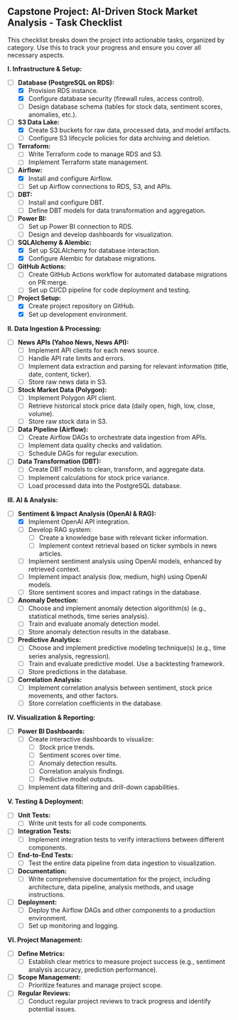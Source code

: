 ## Capstone Project: AI-Driven Stock Market Analysis - Task Checklist

This checklist breaks down the project into actionable tasks, organized by category.  Use this to track your progress and ensure you cover all necessary aspects.

**I. Infrastructure & Setup:**

* [ ] **Database (PostgreSQL on RDS):**
    * [x] Provision RDS instance.
    * [x] Configure database security (firewall rules, access control).
    * [ ] Design database schema (tables for stock data, sentiment scores, anomalies, etc.).
* [ ] **S3 Data Lake:**
    * [x] Create S3 buckets for raw data, processed data, and model artifacts.
    * [ ] Configure S3 lifecycle policies for data archiving and deletion.
* [ ] **Terraform:**
    * [ ] Write Terraform code to manage RDS and S3.
    * [ ] Implement Terraform state management.
* [ ] **Airflow:**
    * [x] Install and configure Airflow.
    * [ ] Set up Airflow connections to RDS, S3, and APIs.
* [ ] **DBT:**
    * [ ] Install and configure DBT.
    * [ ] Define DBT models for data transformation and aggregation.
* [ ] **Power BI:**
    * [ ] Set up Power BI connection to RDS.
    * [ ] Design and develop dashboards for visualization.
* [ ] **SQLAlchemy & Alembic:**
    * [x] Set up SQLAlchemy for database interaction.
    * [x] Configure Alembic for database migrations.
* [ ] **GitHub Actions:**
    * [ ] Create GitHub Actions workflow for automated database migrations on PR merge.
    * [ ] Set up CI/CD pipeline for code deployment and testing.
* [ ] **Project Setup:**
    * [x] Create project repository on GitHub.
    * [x] Set up development environment.

**II. Data Ingestion & Processing:**

* [ ] **News APIs (Yahoo News, News API):**
    * [ ] Implement API clients for each news source.
    * [ ] Handle API rate limits and errors.
    * [ ] Implement data extraction and parsing for relevant information (title, date, content, ticker).
    * [ ] Store raw news data in S3.
* [ ] **Stock Market Data (Polygon):**
    * [ ] Implement Polygon API client.
    * [ ] Retrieve historical stock price data (daily open, high, low, close, volume).
    * [ ] Store raw stock data in S3.
* [ ] **Data Pipeline (Airflow):**
    * [ ] Create Airflow DAGs to orchestrate data ingestion from APIs.
    * [ ] Implement data quality checks and validation.
    * [ ] Schedule DAGs for regular execution.
* [ ] **Data Transformation (DBT):**
    * [ ] Create DBT models to clean, transform, and aggregate data.
    * [ ] Implement calculations for stock price variance.
    * [ ] Load processed data into the PostgreSQL database.

**III. AI & Analysis:**

* [ ] **Sentiment & Impact Analysis (OpenAI & RAG):**
    * [x] Implement OpenAI API integration.
    * [ ] Develop RAG system:
        * [ ] Create a knowledge base with relevant ticker information.
        * [ ] Implement context retrieval based on ticker symbols in news articles.
    * [ ] Implement sentiment analysis using OpenAI models, enhanced by retrieved context.
    * [ ] Implement impact analysis (low, medium, high) using OpenAI models.
    * [ ] Store sentiment scores and impact ratings in the database.
* [ ] **Anomaly Detection:**
    * [ ] Choose and implement anomaly detection algorithm(s) (e.g., statistical methods, time series analysis).
    * [ ] Train and evaluate anomaly detection model.
    * [ ] Store anomaly detection results in the database.
* [ ] **Predictive Analytics:**
    * [ ] Choose and implement predictive modeling technique(s) (e.g., time series analysis, regression).
    * [ ] Train and evaluate predictive model.  Use a backtesting framework.
    * [ ] Store predictions in the database.
* [ ] **Correlation Analysis:**
    * [ ] Implement correlation analysis between sentiment, stock price movements, and other factors.
    * [ ] Store correlation coefficients in the database.

**IV. Visualization & Reporting:**

* [ ] **Power BI Dashboards:**
    * [ ] Create interactive dashboards to visualize:
        * [ ] Stock price trends.
        * [ ] Sentiment scores over time.
        * [ ] Anomaly detection results.
        * [ ] Correlation analysis findings.
        * [ ] Predictive model outputs.
    * [ ] Implement data filtering and drill-down capabilities.

**V. Testing & Deployment:**

* [ ] **Unit Tests:**
    * [ ] Write unit tests for all code components.
* [ ] **Integration Tests:**
    * [ ] Implement integration tests to verify interactions between different components.
* [ ] **End-to-End Tests:**
    * [ ] Test the entire data pipeline from data ingestion to visualization.
* [ ] **Documentation:**
    * [ ] Write comprehensive documentation for the project, including architecture, data pipeline, analysis methods, and usage instructions.
* [ ] **Deployment:**
    * [ ] Deploy the Airflow DAGs and other components to a production environment.
    * [ ] Set up monitoring and logging.

**VI. Project Management:**

* [ ] **Define Metrics:**
    * [ ] Establish clear metrics to measure project success (e.g., sentiment analysis accuracy, prediction performance).
* [ ] **Scope Management:**
    * [ ] Prioritize features and manage project scope.
* [ ] **Regular Reviews:**
    * [ ] Conduct regular project reviews to track progress and identify potential issues.